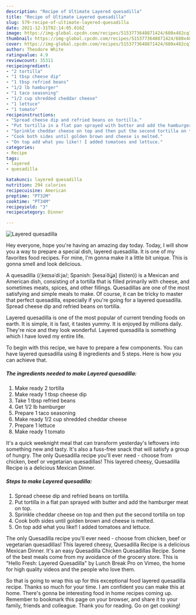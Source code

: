```yaml
---
description: "Recipe of Ultimate Layered quesadilla"
title: "Recipe of Ultimate Layered quesadilla"
slug: 579-recipe-of-ultimate-layered-quesadilla
date: 2021-12-31T02:14:05.016Z
image: https://img-global.cpcdn.com/recipes/5153773648871424/680x482cq70/layered-quesadilla-recipe-main-photo.jpg
thumbnail: https://img-global.cpcdn.com/recipes/5153773648871424/680x482cq70/layered-quesadilla-recipe-main-photo.jpg
cover: https://img-global.cpcdn.com/recipes/5153773648871424/680x482cq70/layered-quesadilla-recipe-main-photo.jpg
author: Theodore White
ratingvalue: 4.9
reviewcount: 35311
recipeingredient:
- "2 tortilla"
- "1 tbsp cheese dip"
- "1 tbsp refried beans"
- "1/2 lb hamburger"
- "1 taco seasoning"
- "1/2 cup shredded cheddar cheese"
- "1 lettuce"
- "1 tomato"
recipeinstructions:
- "Spread cheese dip and refried beans on tortilla."
- "Put tortilla in a flat pan sprayed with butter and add the hamburger meat on top."
- "Sprinkle cheddar cheese on top and then put the second tortilla on top"
- "Cook both sides until golden brown and cheese is melted."
- "On top add what you like!! I added tomatoes and lettuce."
categories:
- Recipe
tags:
- layered
- quesadilla

katakunci: layered quesadilla 
nutrition: 294 calories
recipecuisine: American
preptime: "PT32M"
cooktime: "PT34M"
recipeyield: "3"
recipecategory: Dinner

---
```



![Layered quesadilla](https://img-global.cpcdn.com/recipes/5153773648871424/680x482cq70/layered-quesadilla-recipe-main-photo.jpg)

Hey everyone, hope you're having an amazing day today. Today, I will show you a way to prepare a special dish, layered quesadilla. It is one of my favorites food recipes. For mine, I'm gonna make it a little bit unique. This is gonna smell and look delicious.

A quesadilla (/ˌkeɪsəˈdiːjə/; Spanish: [kesaˈðiʝa] (listen)) is a Mexican and American dish, consisting of a tortilla that is filled primarily with cheese, and sometimes meats, spices, and other fillings. Quesadillas are one of the most satisfying and simple meals to make. Of course, it can be tricky to master that perfect quesadilla, especially if you&#39;re going for a layered quesadilla. Spread cheese dip and refried beans on tortilla.

Layered quesadilla is one of the most popular of current trending foods on earth. It is simple, it is fast, it tastes yummy. It is enjoyed by millions daily. They're nice and they look wonderful. Layered quesadilla is something which I have loved my entire life.


To begin with this recipe, we have to prepare a few components. You can have layered quesadilla using 8 ingredients and 5 steps. Here is how you can achieve that.

<!--inarticleads1-->

##### The ingredients needed to make Layered quesadilla:

1. Make ready 2 tortilla
1. Make ready 1 tbsp cheese dip
1. Take 1 tbsp refried beans
1. Get 1/2 lb hamburger
1. Prepare 1 taco seasoning
1. Make ready 1/2 cup shredded cheddar cheese
1. Prepare 1 lettuce
1. Make ready 1 tomato


It&#39;s a quick weeknight meal that can transform yesterday&#39;s leftovers into something new and tasty. It&#39;s also a fuss-free snack that will satisfy a group of hungry. The only Quesadilla recipe you&#39;ll ever need - choose from chicken, beef or vegetarian quesadillas! This layered cheesy, Quesadilla Recipe is a delicious Mexican Dinner. 

<!--inarticleads2-->

##### Steps to make Layered quesadilla:

1. Spread cheese dip and refried beans on tortilla.
1. Put tortilla in a flat pan sprayed with butter and add the hamburger meat on top.
1. Sprinkle cheddar cheese on top and then put the second tortilla on top
1. Cook both sides until golden brown and cheese is melted.
1. On top add what you like!! I added tomatoes and lettuce.


The only Quesadilla recipe you&#39;ll ever need - choose from chicken, beef or vegetarian quesadillas! This layered cheesy, Quesadilla Recipe is a delicious Mexican Dinner. It&#39;s an easy Quesadilla Chicken Quesadillas Recipe. Some of the best meals come from my avoidance of the grocery store. This is &#34;Hello Fresh: Layered Quesadilla&#34; by Lunch Break Pro on Vimeo, the home for high quality videos and the people who love them. 

So that is going to wrap this up for this exceptional food layered quesadilla recipe. Thanks so much for your time. I am confident you can make this at home. There's gonna be interesting food in home recipes coming up. Remember to bookmark this page on your browser, and share it to your family, friends and colleague. Thank you for reading. Go on get cooking!
